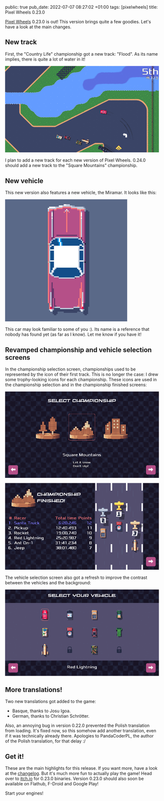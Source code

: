 public: true
pub_date: 2022-07-07 08:27:02 +01:00
tags: [pixelwheels]
title: Pixel Wheels 0.23.0

[Pixel Wheels][pw] 0.23.0 is out! This version brings quite a few goodies. Let's have a look at the main changes.

[pw]: /projects/pixelwheels/

## New track

First, the "Country Life" championship got a new track: "Flood". As its name implies, there is quite a lot of water in it!

![Screenshot of the Flood track](flood.png)

I plan to add a new track for each new version of Pixel Wheels. 0.24.0 should add a new track to the "Square Mountains" championship.

## New vehicle

This new version also features a new vehicle, the Miramar. It looks like this:

![The Miramar](miramar.png)

This car may look familiar to some of you :). Its name is a reference that nobody has found yet (as far as I know). Let me know if you have it!

<!-- break -->

## Revamped championship and vehicle selection screens

In the championship selection screen, championships used to be represented by the icon of their first track. This is no longer the case: I drew some trophy-looking icons for each championship. These icons are used in the championship selection and in the championship finished screens:

![Championship selection](championship-selection.png)

![Championship finished](championship-finished.png)

The vehicle selection screen also got a refresh to improve the contrast between the vehicles and the background:

![Vehicle selector](vehicle-selector.png)

## More translations!

Two new translations got added to the game:

- Basque, thanks to Josu Igoa.
- German, thanks to Christian Schrötter.

Also, an annoying bug in version 0.22.0 prevented the Polish translation from loading. It's fixed now, so this somehow add another translation, even if it was technically already there. Apologies to  PandaCoderPL, the author of the Polish translation, for that delay :/

## Get it!

These are the main highlights for this release. If you want more, have a look at the [changelog][]. But it's much more fun to actually play the game! Head over to [itch.io][] for 0.23.0 binaries. Version 0.23.0 should also soon be available on Flathub, F-Droid and Google Play!

Start your engines!

[itch.io]: https://agateau.itch.io/pixelwheels
[changelog]: https://github.com/agateau/pixelwheels/blob/26dd66b5ba92611e543685e4d2bdd414c10f9d48/CHANGELOG.md
